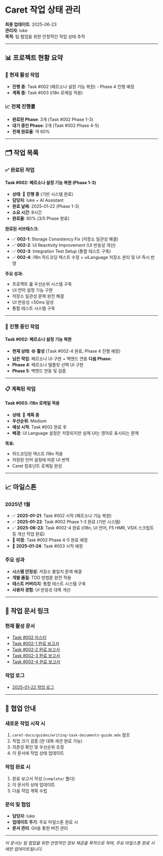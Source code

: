 # Caret 작업 상태 관리

**최종 업데이트**: 2025-06-23  
**관리자**: luke  
**목적**: 팀 협업을 위한 안정적인 작업 상태 추적

---

## 📊 프로젝트 현황 요약

### 🎯 현재 활성 작업
- **진행 중**: Task #002 (페르소나 설정 기능 복원) - Phase 4 진행 예정
- **계획 중**: Task #003 (i18n 로케일 적용)

### 📈 전체 진행률
- **완료된 Phase**: 3개 (Task #002 Phase 1-3)
- **대기 중인 Phase**: 2개 (Task #002 Phase 4-5)
- **전체 완료율**: 약 60%

---

## 🗂️ 작업 목록

### ✅ 완료된 작업

#### Task #002: 페르소나 설정 기능 복원 (Phase 1-3)
- **상태**: 🔄 **진행 중** (기반 시스템 완료)
- **담당자**: luke + AI Assistant
- **완료 날짜**: 2025-01-22 (Phase 1-3)
- **소요 시간**: 8시간
- **완료율**: 60% (3/5 Phase 완료)

**완료된 서브태스크:**
- ✅ **002-1**: Storage Consistency Fix (저장소 일관성 해결)
- ✅ **002-2**: UI Reactivity Improvement (UI 반응성 개선)  
- ✅ **002-3**: Integration Test Setup (통합 테스트 구축)
- ✅ **002-4**: i18n 하드코딩 텍스트 수정 + uiLanguage 저장소 분리 및 UI 즉시 반영

**주요 성과:**
- 프로젝트 룰 우선순위 시스템 구축
- UI 언어 설정 기능 구현
- 저장소 일관성 문제 완전 해결
- UI 반응성 <50ms 달성
- 통합 테스트 시스템 구축

---

### 🔄 진행 중인 작업

#### Task #002: 페르소나 설정 기능 복원
- **현재 상태**: 🟢 **활성** (Task #002-4 완료, Phase 4 진행 예정)
- **남은 작업**: 페르소나 UI 구현 + 백엔드 연동
**다음 Phase:**
- **Phase 4**: 페르소나 템플릿 선택 UI 구현
- **Phase 5**: 백엔드 연동 및 검증

---

### 📋 계획된 작업

#### Task #003: i18n 로케일 적용
- **상태**: 📝 **계획 중**
- **우선순위**: Medium
- **예상 시작**: Task #002 완료 후
- **배경**: UI Language 설정은 저장되지만 실제 UI는 영어로 표시되는 문제

**목표:**
- 하드코딩된 텍스트 i18n 적용
- 저장된 언어 설정에 따른 UI 번역
- Caret 컴포넌트 로케일 완성

---

## 📈 마일스톤

### 2025년 1월
- ✅ **2025-01-21**: Task #002 시작 (페르소나 기능 복원)
- ✅ **2025-01-22**: Task #002 Phase 1-3 완료 (기반 시스템)
- ✅ **2025-06-23**: Task #002-4 완료 (i18n, UI 언어, F5 HMR, VSIX 스크립트 등 개선 작업 완료)
- 🎯 **미정**: Task #002 Phase 4-5 완료 예정
- 📅 **2025-01-24**: Task #003 시작 예정

### 주요 성과
- **시스템 안정성**: 저장소 불일치 문제 해결
- **개발 품질**: TDD 방법론 완전 적용
- **테스트 커버리지**: 통합 테스트 시스템 구축
- **사용자 경험**: UI 반응성 대폭 개선

---

## 🔗 작업 문서 링크

### 현재 활성 문서
- [Task #002 마스터](./002-persona-feature-restoration.md)
- [Task #002-1 완료 보고서](./complete/002-1-storage-consistency-fix-completed.md)
- [Task #002-2 완료 보고서](./complete/002-2-ui-reactivity-improvement-completed.md)
- [Task #002-3 완료 보고서](./complete/002-3-integration-test-setup-completed.md)
- [Task #002-4 완료 보고서](./complete/002-4-i18n-hardcoded-text-fix.md)

### 작업 로그
- [2025-01-22 작업 로그](../work-logs/luke/2025-06-22.md)

---

## 📝 협업 안내

### 새로운 작업 시작 시
1. `caret-docs/guides/writing-task-documents-guide.mdx` 참조
2. 작업 크기 검증 (한 대화 세션 완료 가능)
3. 의존성 확인 및 우선순위 조정
4. 이 문서에 작업 상태 업데이트

### 작업 완료 시
1. 완료 보고서 작성 (`complete/` 폴더)
2. 이 문서의 상태 업데이트
3. 다음 작업 계획 수립

### 문의 및 협업
- **담당자**: luke
- **업데이트 주기**: 주요 마일스톤 완료 시
- **문서 관리**: Git을 통한 버전 관리

---

*이 문서는 팀 협업을 위한 안정적인 정보 제공을 목적으로 하며, 주요 마일스톤 완료 시에만 업데이트됩니다.*
